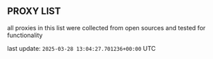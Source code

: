 ## PROXY LIST

all proxies in this list were collected from open sources and tested for functionality

last update: `2025-03-28 13:04:27.701236+00:00` UTC